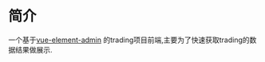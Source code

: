 # 简介

一个基于[vue-element-admin](https://panjiachen.github.io/vue-element-admin) 的trading项目前端,主要为了快速获取trading的数据结果做展示.
